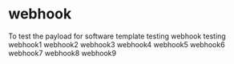 # webhook
To test the payload for software template 
testing webhook
testing webhook1
webhook2
webhook3
webhook4
webhook5
webhook6
webhook7
webhook8
webhook9
